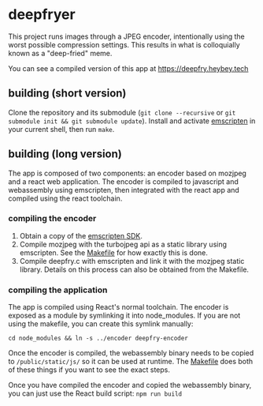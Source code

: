 # deepfryer

This project runs images through a JPEG encoder, intentionally using the worst
possible compression settings. This results in what is colloquially known as a
"deep-fried" meme.

You can see a compiled version of this app at https://deepfry.heybey.tech

## building (short version)

Clone the repository and its submodule (`git clone --recursive` or `git
submodule init && git submodule update`). Install and activate
[emscripten][emscripten] in your current shell, then run `make`.

## building (long version)

The app is composed of two components: an encoder based on mozjpeg and a react
web application. The encoder is compiled to javascript and webassembly using
emscripten, then integrated with the react app and compiled using the react
toolchain.

### compiling the encoder

1. Obtain a copy of the [emscripten SDK][emscripten].
2. Compile mozjpeg with the turbojpeg api as a static library using
   emscripten. See the [Makefile](./encoder/Makefile) for how exactly this is
   done.
3. Compile deepfry.c with emscripten and link it with the mozjpeg static
   library. Details on this process can also be obtained from the Makefile.

### compiling the application

The app is compiled using React's normal toolchain. The encoder is exposed as
a module by symlinking it into node_modules. If you are not using the
makefile, you can create this symlink manually:

`cd node_modules && ln -s ../encoder deepfry-encoder`

Once the encoder is compiled, the webassembly binary needs to be copied to
`/public/static/js/` so it can be used at runtime. The [Makefile](./Makefile)
does both of these things if you want to see the exact steps.

Once you have compiled the encoder and copied the webassembly binary, you can
just use the React build script: `npm run build`

[emscripten]: https://emscripten.org/docs/getting_started/downloads.html